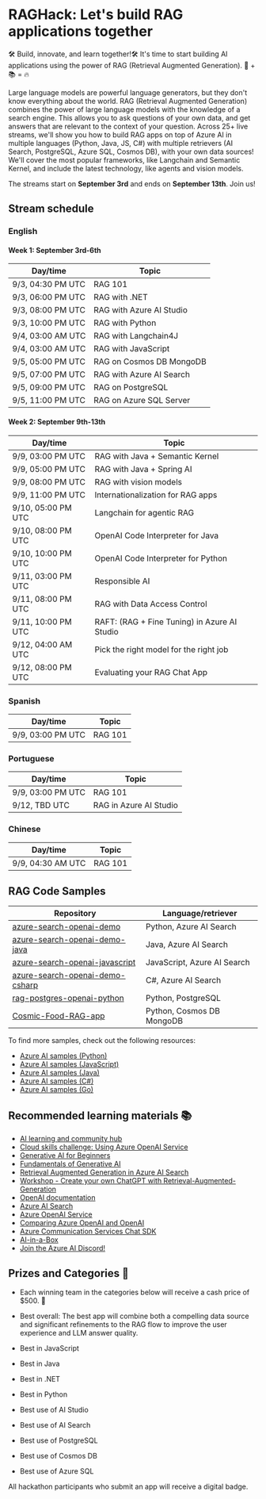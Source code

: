 # RAGHack: Let's build RAG applications together

🛠️ Build, innovate, and learn together!🛠️ It's time to start building AI applications using the power of RAG (Retrieval Augmented Generation). 🤖 + 📚 = 🔥

Large language models are powerful language generators, but they don't know everything about the world. RAG (Retrieval Augmented Generation) combines the power of large language models with the knowledge of a search engine. This allows you to ask questions of your own data, and get answers that are relevant to the context of your question. Across 25+ live streams, we'll show you how to build RAG apps on top of Azure AI in multiple languages (Python, Java, JS, C#) with multiple retrievers (AI Search, PostgreSQL, Azure SQL, Cosmos DB), with your own data sources! We'll cover the most popular frameworks, like Langchain and Semantic Kernel, and include the latest technology, like agents and vision models.

The streams start on **September 3rd** and ends on **September 13th**. Join us!

## Stream schedule

### English

#### Week 1: September 3rd-6th

| Day/time              | Topic                 |
| --------------------- | ---------------------- |
| 9/3, 04:30 PM UTC     | RAG 101                | 
| 9/3, 06:00 PM UTC     | RAG with .NET |
| 9/3, 08:00 PM UTC     | RAG with Azure AI Studio |
| 9/3, 10:00 PM UTC     | RAG with Python |
| 9/4, 03:00 AM UTC     | RAG with Langchain4J     |
| 9/4, 03:00 AM UTC     | RAG with JavaScript      |
| 9/5, 05:00 PM UTC     | RAG on Cosmos DB MongoDB |
| 9/5, 07:00 PM UTC     | RAG with Azure AI Search | 
| 9/5, 09:00 PM UTC     | RAG on PostgreSQL        |
| 9/5, 11:00 PM UTC     | RAG on Azure SQL Server  |

#### Week 2: September 9th-13th

| Day/time              | Topic                  |
| --------------------- | ---------------------- |
| 9/9, 03:00 PM UTC     | RAG with Java + Semantic Kernel | 
| 9/9, 05:00 PM UTC     | RAG with Java + Spring AI       |
| 9/9, 08:00 PM UTC     | RAG with vision models          |
| 9/9, 11:00 PM UTC     | Internationalization for RAG apps |
| 9/10, 05:00 PM UTC    | Langchain for agentic RAG         |
| 9/10, 08:00 PM UTC    | OpenAI Code Interpreter for Java  |
| 9/10, 10:00 PM UTC    | OpenAI Code Interpreter for Python |
| 9/11, 03:00 PM UTC    | Responsible AI |
| 9/11, 08:00 PM UTC    | RAG with Data Access Control |
| 9/11, 10:00 PM UTC    | RAFT: (RAG + Fine Tuning) in Azure AI Studio |
| 9/12, 04:00 AM UTC    | Pick the right model for the right job | 
| 9/12, 08:00 PM UTC    | Evaluating your RAG Chat App |

### Spanish

| Day/time              | Topic                  |
| --------------------- | ---------------------- |
| 9/9, 03:00 PM UTC     | RAG 101                |

### Portuguese

| Day/time              | Topic                  |
| --------------------- | ---------------------- |
| 9/9, 03:00 PM UTC     | RAG 101                |
| 9/12, TBD UTC         | RAG in Azure AI Studio |

### Chinese

| Day/time              | Topic                  |
| --------------------- | ---------------------- |
| 9/9, 04:30 AM UTC     | RAG 101                |


## RAG Code Samples


| Repository            | Language/retriever     |
| --------------------- | ---------------------- |
| [azure-search-openai-demo](https://github.com/Azure-Samples/azure-search-openai-demo/) | Python, Azure AI Search |
| [azure-search-openai-demo-java](https://github.com/Azure-Samples/azure-search-openai-demo-java/) | Java, Azure AI Search |
| [azure-search-openai-javascript](https://github.com/Azure-Samples/azure-search-openai-javascript) | JavaScript, Azure AI Search |
| [azure-search-openai-demo-csharp](https://github.com/Azure-Samples/azure-search-openai-demo-csharp) | C#, Azure AI Search |
| [rag-postgres-openai-python](https://github.com/Azure-Samples/rag-postgres-openai-python/) | Python, PostgreSQL | 
| [Cosmic-Food-RAG-app](https://github.com/Azure-Samples/Cosmic-Food-RAG-app) | Python, Cosmos DB MongoDB |

To find more samples, check out the following resources:

* [Azure AI samples (Python)](https://learn.microsoft.com/en-us/azure/developer/intro/azure-ai-for-developers?pivots=python)
* [Azure AI samples (JavaScript)](https://learn.microsoft.com/en-us/azure/developer/intro/azure-ai-for-developers?pivots=javascript)
* [Azure AI samples (Java)](https://learn.microsoft.com/en-us/azure/developer/intro/azure-ai-for-developers?pivots=java)
* [Azure AI samples (C#)](https://learn.microsoft.com/en-us/azure/developer/intro/azure-ai-for-developers?pivots=csharp)
* [Azure AI samples (Go)](https://learn.microsoft.com/en-us/azure/developer/intro/azure-ai-for-developers?pivots=go)

## Recommended learning materials 📚


* [AI learning and community hub](https://learn.microsoft.com/en-us/ai/)
* [Cloud skills challenge: Using Azure OpenAI Service](https://learn.microsoft.com/collections/20mirj4odnj6o)
* [Generative AI for Beginners](https://aka.ms/genai-beginners)
* [Fundamentals of Generative AI](https://learn.microsoft.com/training/paths/introduction-generative-ai/)
* [Retrieval Augmented Generation in Azure AI Search](https://learn.microsoft.com/azure/search/retrieval-augmented-generation-overview)
* [Workshop - Create your own ChatGPT with Retrieval-Augmented-Generation](https://aka.ms/ws/openai-rag)
* [OpenAI documentation](https://platform.openai.com/docs/introduction)
* [Azure AI Search](https://learn.microsoft.com/azure/search/search-what-is-azure-search)
* [Azure OpenAI Service](https://learn.microsoft.com/azure/cognitive-services/openai/overview)
* [Comparing Azure OpenAI and OpenAI](https://learn.microsoft.com/azure/cognitive-services/openai/overview#comparing-azure-openai-and-openai/)
* [Azure Communication Services Chat SDK](https://aka.ms/chathack-acs)
* [AI-in-a-Box](https://github.com/Azure/AI-in-a-Box)
* [Join the Azure AI Discord!](https://aka.ms/AzureAI/Discord)

## Prizes and Categories 🏅


* Each winning team in the categories below will receive a cash price of $500. 💸

* Best overall: The best app will combine both a compelling data source and significant refinements to the RAG flow to improve the user experience and LLM answer quality.
* Best in JavaScript
* Best in Java
* Best in .NET
* Best in Python
* Best use of AI Studio
* Best use of AI Search
* Best use of PostgreSQL
* Best use of Cosmos DB
* Best use of Azure SQL

All hackathon participants who submit an app will receive a digital badge.